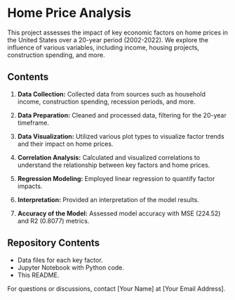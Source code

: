 # Home Price Analysis

This project assesses the impact of key economic factors on home prices in the United States over a 20-year period (2002-2022). We explore the influence of various variables, including income, housing projects, construction spending, and more.

## Contents

1. **Data Collection:** Collected data from sources such as household income, construction spending, recession periods, and more.

2. **Data Preparation:** Cleaned and processed data, filtering for the 20-year timeframe.

3. **Data Visualization:** Utilized various plot types to visualize factor trends and their impact on home prices.

4. **Correlation Analysis:** Calculated and visualized correlations to understand the relationship between key factors and home prices.

5. **Regression Modeling:** Employed linear regression to quantify factor impacts.

6. **Interpretation:** Provided an interpretation of the model results.

7. **Accuracy of the Model:** Assessed model accuracy with MSE (224.52) and R2 (0.8077) metrics.

## Repository Contents

- Data files for each key factor.
- Jupyter Notebook with Python code.
- This README.

For questions or discussions, contact [Your Name] at [Your Email Address].
